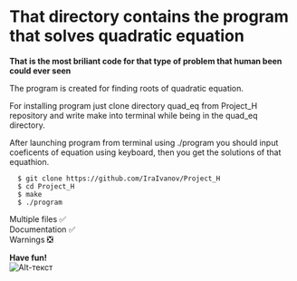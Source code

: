 # That directory contains the program that solves quadratic equation

**That is the most briliant code for that type of problem that human been could ever seen**

The program is created for finding roots of quadratic equation. 

For installing program just clone directory quad_eq from Project_H repository and write make into terminal while being in the quad_eq directory.

After launching program from terminal using ./program you should input coeficents of equation using keyboard, then you get the solutions of that equathion.

```terminal
  $ git clone https://github.com/IraIvanov/Project_H    
  $ cd Project_H    
  $ make    
  $ ./program     
  ```

Multiple files :white_check_mark:    
Documentation :white_check_mark:      
Warnings :negative_squared_cross_mark:      

**Have fun!**     
![Alt-текст](https://imagesvc.meredithcorp.io/v3/mm/image?url=https%3A%2F%2Fstatic.onecms.io%2Fwp-content%2Fuploads%2Fsites%2F6%2F2013%2F06%2Fmy-little-pony-equestria-girls-1.jpg&q=60)
